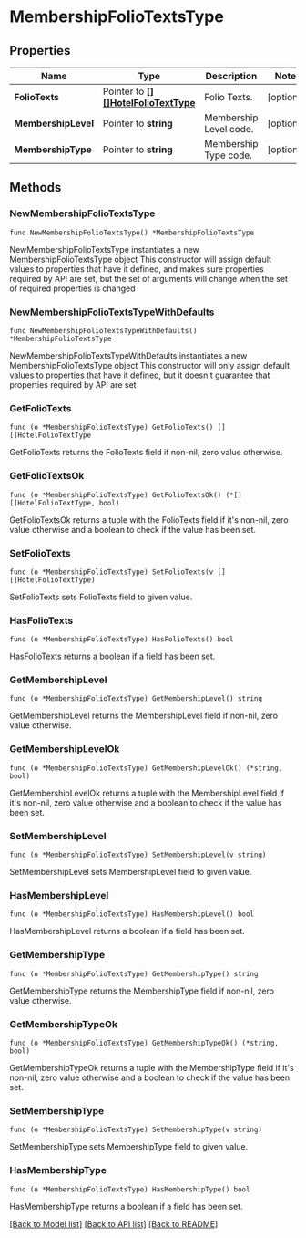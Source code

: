 # MembershipFolioTextsType

## Properties

Name | Type | Description | Notes
------------ | ------------- | ------------- | -------------
**FolioTexts** | Pointer to [**[][]HotelFolioTextType**]([]HotelFolioTextType.md) | Folio Texts. | [optional] 
**MembershipLevel** | Pointer to **string** | Membership Level code. | [optional] 
**MembershipType** | Pointer to **string** | Membership Type code. | [optional] 

## Methods

### NewMembershipFolioTextsType

`func NewMembershipFolioTextsType() *MembershipFolioTextsType`

NewMembershipFolioTextsType instantiates a new MembershipFolioTextsType object
This constructor will assign default values to properties that have it defined,
and makes sure properties required by API are set, but the set of arguments
will change when the set of required properties is changed

### NewMembershipFolioTextsTypeWithDefaults

`func NewMembershipFolioTextsTypeWithDefaults() *MembershipFolioTextsType`

NewMembershipFolioTextsTypeWithDefaults instantiates a new MembershipFolioTextsType object
This constructor will only assign default values to properties that have it defined,
but it doesn't guarantee that properties required by API are set

### GetFolioTexts

`func (o *MembershipFolioTextsType) GetFolioTexts() [][]HotelFolioTextType`

GetFolioTexts returns the FolioTexts field if non-nil, zero value otherwise.

### GetFolioTextsOk

`func (o *MembershipFolioTextsType) GetFolioTextsOk() (*[][]HotelFolioTextType, bool)`

GetFolioTextsOk returns a tuple with the FolioTexts field if it's non-nil, zero value otherwise
and a boolean to check if the value has been set.

### SetFolioTexts

`func (o *MembershipFolioTextsType) SetFolioTexts(v [][]HotelFolioTextType)`

SetFolioTexts sets FolioTexts field to given value.

### HasFolioTexts

`func (o *MembershipFolioTextsType) HasFolioTexts() bool`

HasFolioTexts returns a boolean if a field has been set.

### GetMembershipLevel

`func (o *MembershipFolioTextsType) GetMembershipLevel() string`

GetMembershipLevel returns the MembershipLevel field if non-nil, zero value otherwise.

### GetMembershipLevelOk

`func (o *MembershipFolioTextsType) GetMembershipLevelOk() (*string, bool)`

GetMembershipLevelOk returns a tuple with the MembershipLevel field if it's non-nil, zero value otherwise
and a boolean to check if the value has been set.

### SetMembershipLevel

`func (o *MembershipFolioTextsType) SetMembershipLevel(v string)`

SetMembershipLevel sets MembershipLevel field to given value.

### HasMembershipLevel

`func (o *MembershipFolioTextsType) HasMembershipLevel() bool`

HasMembershipLevel returns a boolean if a field has been set.

### GetMembershipType

`func (o *MembershipFolioTextsType) GetMembershipType() string`

GetMembershipType returns the MembershipType field if non-nil, zero value otherwise.

### GetMembershipTypeOk

`func (o *MembershipFolioTextsType) GetMembershipTypeOk() (*string, bool)`

GetMembershipTypeOk returns a tuple with the MembershipType field if it's non-nil, zero value otherwise
and a boolean to check if the value has been set.

### SetMembershipType

`func (o *MembershipFolioTextsType) SetMembershipType(v string)`

SetMembershipType sets MembershipType field to given value.

### HasMembershipType

`func (o *MembershipFolioTextsType) HasMembershipType() bool`

HasMembershipType returns a boolean if a field has been set.


[[Back to Model list]](../README.md#documentation-for-models) [[Back to API list]](../README.md#documentation-for-api-endpoints) [[Back to README]](../README.md)


